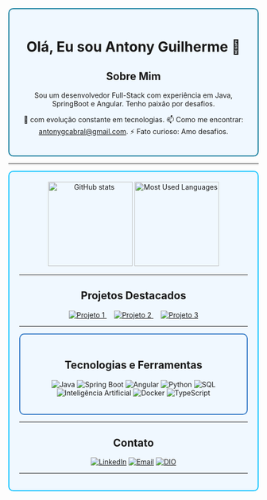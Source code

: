 <div align="center" style="border: 2px solid #007396; border-radius: 10px; padding: 20px; background-color: #f0f8ff;">

# Olá, Eu sou Antony Guilherme 👋

## Sobre Mim
Sou um desenvolvedor Full-Stack com experiência em Java, SpringBoot e Angular. Tenho paixão por desafios.

 🌱 com evolução constante em tecnologias.
 📫 Como me encontrar: antonygcabral@gmail.com.
 ⚡ Fato curioso: Amo desafios.

</div>

---

<div align="center" style="border: 2px solid #00BFFF; border-radius: 10px; padding: 20px; background-color: #f0f8ff;">

<div align="center">
  <img height="170em" src="https://github-readme-stats-git-masterrstaa-rickstaa.vercel.app/api?username=antonycabral&show_icons=true&include_all_commits=false&count_private=true&line_height=25&hide=issues&bg_color=151515&title_color=FF6F00&text_color=FFF&border_radius=3&border_color=FF6F00&icon_color=FF6F00&theme=jolly" alt="GitHub stats">
  <img height="170em" src="https://github-readme-stats-git-masterrstaa-rickstaa.vercel.app/api/top-langs/?username=antonycabral&line_height=10&card_width=290&layout=compact&hide_title=false&count_private=true&langs_count=16&show_icons=true&hide_progress=true&title_color=FF6F00&hide=html,css&bg_color=151515&text_color=8B8B8B&border_radius=3&border_color=FF6F00&count_private=true" alt="Most Used Languages">
</div>

---

<div align="center">

## Projetos Destacados
  <a href="https://github.com/antonycabral/ApoiaMaisplatform" style="margin-right: 15px;">
    <img src="https://img.shields.io/badge/Projeto_1-Plataforma_ApoiaMais-F57C00?style=for-the-badge" alt="Projeto 1">
  </a>
  <a href="https://github.com/antonycabral/sistema-Rh" style="margin-right: 15px;">
    <img src="https://img.shields.io/badge/Projeto_2-Sistema_RH-F57C00?style=for-the-badge" alt="Projeto 2">
  </a>
  <a href="https://github.com/seu-username/projeto3">
    <img src="https://img.shields.io/badge/Projeto_3-Breve_Descrição-F57C00?style=for-the-badge" alt="Projeto 3">
  </a>

</div>

---

<div align="center" style="border: 2px solid #3178C6; border-radius: 10px; padding: 20px; background-color: #f0f8ff;">

## Tecnologias e Ferramentas
![Java](https://img.shields.io/badge/-Java-007396?style=flat&logo=java&logoColor=white)
![Spring Boot](https://img.shields.io/badge/-Spring_Boot-6DB33F?style=flat&logo=spring&logoColor=white)
![Angular](https://img.shields.io/badge/-Angular-DD0031?style=flat&logo=angular&logoColor=white)
![Python](https://img.shields.io/badge/-Python-3776AB?style=flat&logo=python&logoColor=white)
![SQL](https://img.shields.io/badge/-SQL-4479A1?style=flat&logo=postgresql&logoColor=white)
![Inteligência Artificial](https://img.shields.io/badge/-IA-00BFFF?style=flat&logo=ai&logoColor=white)
![Docker](https://img.shields.io/badge/-Docker-2496ED?style=flat&logo=docker&logoColor=white)
![TypeScript](https://img.shields.io/badge/-TypeScript-3178C6?style=flat&logo=typescript&logoColor=white)

</div>

---

<div align="center">

## Contato
  [![LinkedIn](https://img.shields.io/badge/LinkedIn-%40antony--guilherme-FF6F00?style=flat&logo=linkedin&logoColor=white)](https://www.linkedin.com/in/antony-guilherme/)
  [![Email](https://img.shields.io/badge/Enviar_Email-%40antonygcabral-FF6F00?style=flat&logo=gmail&logoColor=white)](mailto:antonygcabral@gmail.com)
  [![DIO](https://img.shields.io/badge/DIO-%40aglc887-FF6F00?style=flat&logo=dio&logoColor=white)](https://web.dio.me/users/aglc887?tab=achievements)

</div>

---
